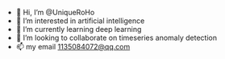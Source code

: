- 👋 Hi, I’m @UniqueRoHo
- 👀 I’m interested in artificial intelligence
- 🌱 I’m currently learning deep learning
- 💞️ I’m looking to collaborate on timeseries anomaly detection
- 📫 my email 1135084072@qq.com

<!---
UniqueRoHo/UniqueRoHo is a ✨ special ✨ repository because its `README.md` (this file) appears on your GitHub profile.
You can click the Preview link to take a look at your changes.
--->
